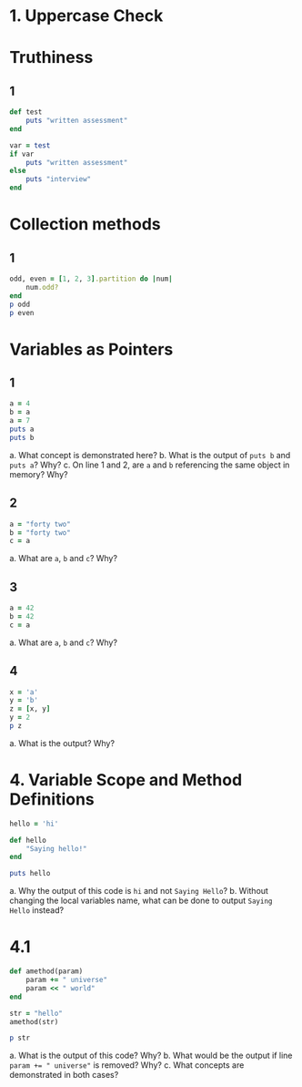 # 1. Uppercase Check

# Truthiness
## 1 
```ruby
def test  
    puts "written assessment"
end

var = test
if var  
    puts "written assessment"
else  
    puts "interview"
end
```
# Collection methods
## 1 
```ruby
odd, even = [1, 2, 3].partition do |num|  
    num.odd?
end
p odd 
p even
```
# Variables as Pointers
## 1 
```ruby
a = 4
b = a
a = 7
puts a
puts b
```

a. What concept is demonstrated here?
b. What is the output of `puts b` and `puts a`? Why?
c. On line 1 and 2, are `a` and `b` referencing the same object in memory? Why? 

## 2
```ruby
a = "forty two"
b = "forty two"
c = a
```
a. What are `a`, `b` and `c`? Why?

## 3
```ruby
a = 42
b = 42
c = a
```

a. What are `a`, `b` and `c`? Why?

## 4
```ruby
x = 'a'
y = 'b'
z = [x, y]
y = 2
p z
```
a. What is the output? Why?


# 4. Variable Scope and Method Definitions
```ruby
hello = 'hi'

def hello
	"Saying hello!"
end

puts hello
```

a. Why the output of this code is `hi` and not `Saying Hello`?
b. Without changing the local variables name, what can be done to output `Saying Hello` instead? 

# 4.1
```ruby
def amethod(param)
	param += " universe"
	param << " world"
end

str = "hello"
amethod(str)

p str
```
a. What is the output of this code? Why?
b. What would be the output if line `param += " universe"` is removed? Why?
c. What concepts are demonstrated in both cases?

